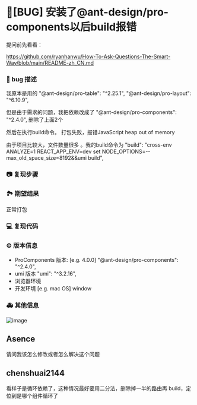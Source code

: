 # 🐛[BUG] 安装了@ant-design/pro-components以后build报错

提问前先看看：

https://github.com/ryanhanwu/How-To-Ask-Questions-The-Smart-Way/blob/main/README-zh_CN.md

### 🐛 bug 描述

我原本是用的
"@ant-design/pro-table": "^2.25.1",
"@ant-design/pro-layout": "^6.10.9",

但是由于需求的问题，我把依赖改成了
"@ant-design/pro-components": "^2.4.0",
删除了上面2个

然后在执行build命令。
打包失败，报错JavaScript heap out of memory

由于项目比较大，文件数量很多 。我的build命令为
"build": "cross-env ANALYZE=1 REACT_APP_ENV=dev set NODE_OPTIONS=--max_old_space_size=8192&&umi build",

### 📷 复现步骤

<!--
清晰描述复现步骤，让别人也能看到问题，如果可能，尽量提供可执行代码，
如：https://codesandbox.io/ 在此处创建一个 codesandbox，方便我们更快的排查和复现问题
-->

### 🏞 期望结果

正常打包

### 💻 复现代码

<!--
提供可复现的代码，仓库，或线上示例
-->

### © 版本信息

- ProComponents 版本: [e.g. 4.0.0] "@ant-design/pro-components": "^2.4.0",
- umi 版本 "umi": "^3.2.16",
- 浏览器环境
- 开发环境 [e.g. mac OS] window

### 🚑 其他信息

<!--
如截图等其他信息可以贴在这里
-->

![image](https://github.com/ant-design/pro-components/assets/45235142/7186a390-1907-4f84-8543-c3ae2d12a5a6)

## Asence

请问我该怎么修改或者怎么解决这个问题

## chenshuai2144

看样子是循环依赖了，这种情况最好要用二分法，删除掉一半的路由再 build，定位到是哪个组件循环了
